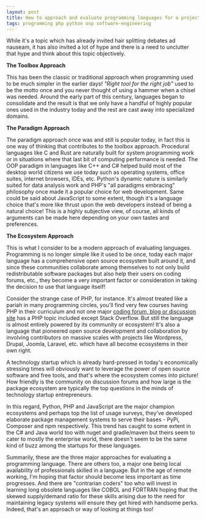 ```yaml
---
layout: post
title: How to approach and evaluate programming languages for a project
tags: programming php python oop software-engineering
---
```


While it's a topic which has already invited hair splitting debates ad nauseam, it has also invited a lot of hype and there is a need to unclutter that hype and think about this topic objectively.

**The Toolbox Approach**

This has been the classic or traditional approach when programming used to be much simpler in the earlier days! *"Right tool for the right job"* used to be the motto once and you never thought of using a hammer when a chisel was needed. Around the early part of this century, languages began to consolidate and the result is that we only have a handful of highly popular ones used in the industry today and the rest are cast away into specialized domains.

**The Paradigm Approach**

The paradigm approach once was and still is popular today, in fact this is one way of thinking that contributes to the toolbox approach. Procedural languages like C and Rust are naturally built for system programming work or in situations where that last bit of computing performance is needed. The OOP paradigm in languages like C++ and C# helped build most of the desktop world citizens we use today such as operating systems, office suites, internet browsers, IDEs, etc. Python's dynamic nature is similarly suited for data analysis work and PHP's "all paradigms embracing" philosophy once made it a popular choice for web development. Same could be said about JavaScript to some extent, though it's a language choice that's more like thrust upon the web developers instead of being a natural choice! This is a highly subjective view, of course, all kinds of arguments can be made here depending on your own tastes and preferences.


**The Ecosystem Approach**

This is what I consider to be a modern approach of evaluating languages. Programming is no longer simple like it used to be once, today each major language has a comprehensive open source ecosystem built around it, and since these communities collaborate among themselves to not only build redistributable software packages but also help their users on coding forums, etc., they become a very important factor or consideration in taking the decision to use that language itself!

Consider the strange case of PHP, for instance. It's almost treated like a pariah in many programming circles, you'll find very few courses having PHP in their curriculum and not one major [coding forum, blog or discussion site](https://github.com/prahladyeri/CuratedLists/blob/master/lists/programming.md#coding-forums-weblogs-and-discussion-sites) has a PHP topic included except Stack Overflow. But still the language is almost entirely powered by its community or ecosystem! It's also a language that pioneered open source development and collaboration by involving contributors on massive scales with projects like Wordpress, Drupal, Joomla, Laravel, etc. which have all become ecosystems in their own right.

A technology startup which is already hard-pressed in today's economically stressing times will obviously want to leverage the power of open source software and free tools, and that's where the ecosystem comes into picture! How friendly is the community on discussion forums and how large is the package ecosystem are typically the top questions in the minds of technology startup entrepreneurs.

In this regard, Python, PHP and JavaScript are the major champion ecosystems and perhaps top the list of usage surveys, they've developed elaborate package management systems to serve their bases - PyPi, Composer and npm respectively. This trend has caught to some extent in the C# and Java world too with nuget and gradle/maven but theirs seem to cater to mostly the enterprise world, there doesn't seem to be the same kind of buzz among the startups for these languages.

Summarily, these are the three major approaches for evaluating a programming language. There are others too, a major one being local availability of professionals skilled in a language. But in the age of remote working, I'm hoping that factor should become less important as time progresses. And there are "contrarian coders" too who will invest in learning long obsolete languages like COBOL and FORTRAN hoping that the skewed supply/demand ratio for these skills arising due to the need for maintaining legacy systems will ensure they get hired with handsome perks. Indeed, that's an approach or way of looking at things too!